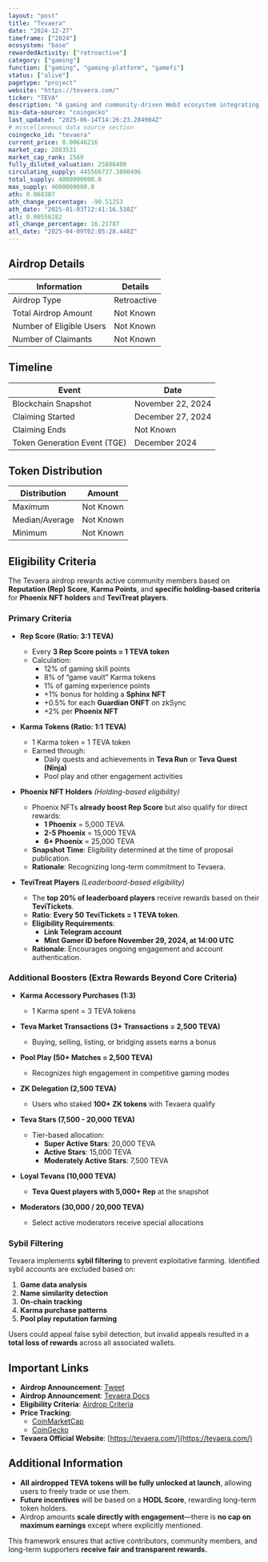 ```yaml
---
layout: "post"
title: "Tevaera"
date: "2024-12-27"
timeframe: ["2024"]
ecosystem: "base"
rewardedActivity: ["retroactive"]
category: ["gaming"]
function: ["gaming", "gaming-platform", "gamefi"]
status: ["alive"]
pagetype: "project"
website: "https://tevaera.com/"
ticker: "TEVA"
description: "A gaming and community-driven Web3 ecosystem integrating decentralized finance with gaming experiences."
mis-data-source: "coingecko"
last_updated: "2025-06-14T14:26:23.284904Z"
# miscellaneous data source section
coingecko_id: "tevaera"
current_price: 0.00646216
market_cap: 2883531
market_cap_rank: 2569
fully_diluted_valuation: 25886408
circulating_supply: 445566737.3890496
total_supply: 4000000000.0
max_supply: 4000000000.0
ath: 0.068387
ath_change_percentage: -90.51253
ath_date: "2025-01-03T12:41:16.510Z"
atl: 0.00558282
atl_change_percentage: 16.21787
atl_date: "2025-04-09T02:05:28.448Z"
---
```


## Airdrop Details

| Information              | Details     |
| ------------------------ | ----------- |
| Airdrop Type             | Retroactive |
| Total Airdrop Amount     | Not Known   |
| Number of Eligible Users | Not Known   |
| Number of Claimants      | Not Known   |

## Timeline

| Event                        | Date              |
| ---------------------------- | ----------------- |
| Blockchain Snapshot          | November 22, 2024 |
| Claiming Started             | December 27, 2024 |
| Claiming Ends                | Not Known         |
| Token Generation Event (TGE) | December 2024     |

## Token Distribution

| Distribution   | Amount    |
| -------------- | --------- |
| Maximum        | Not Known |
| Median/Average | Not Known |
| Minimum        | Not Known |

## Eligibility Criteria

The Tevaera airdrop rewards active community members based on **Reputation (Rep) Score**, **Karma Points**, and **specific holding-based criteria** for **Phoenix NFT holders** and **TeviTreat players**.

### **Primary Criteria**

- **Rep Score (Ratio: 3:1 TEVA)**

  - Every **3 Rep Score points = 1 TEVA token**
  - Calculation:
    - 12% of gaming skill points
    - 8% of “game vault” Karma tokens
    - 1% of gaming experience points
    - +1% bonus for holding a **Sphinx NFT**
    - +0.5% for each **Guardian ONFT** on zkSync
    - +2% per **Phoenix NFT**

- **Karma Tokens (Ratio: 1:1 TEVA)**

  - 1 Karma token = 1 TEVA token
  - Earned through:
    - Daily quests and achievements in **Teva Run** or **Teva Quest (Ninja)**
    - Pool play and other engagement activities

- **Phoenix NFT Holders** _(Holding-based eligibility)_

  - Phoenix NFTs **already boost Rep Score** but also qualify for direct rewards:
    - **1 Phoenix** = 5,000 TEVA
    - **2-5 Phoenix** = 15,000 TEVA
    - **6+ Phoenix** = 25,000 TEVA
  - **Snapshot Time**: Eligibility determined at the time of proposal publication.
  - **Rationale**: Recognizing long-term commitment to Tevaera.

- **TeviTreat Players** _(Leaderboard-based eligibility)_
  - The **top 20% of leaderboard players** receive rewards based on their **TeviTickets**.
  - **Ratio**: **Every 50 TeviTickets = 1 TEVA token**.
  - **Eligibility Requirements**:
    - **Link Telegram account**
    - **Mint Gamer ID before November 29, 2024, at 14:00 UTC**
  - **Rationale**: Encourages ongoing engagement and account authentication.

### **Additional Boosters (Extra Rewards Beyond Core Criteria)**

- **Karma Accessory Purchases (1:3)**

  - 1 Karma spent = 3 TEVA tokens

- **Teva Market Transactions (3+ Transactions = 2,500 TEVA)**

  - Buying, selling, listing, or bridging assets earns a bonus

- **Pool Play (50+ Matches = 2,500 TEVA)**

  - Recognizes high engagement in competitive gaming modes

- **ZK Delegation (2,500 TEVA)**

  - Users who staked **100+ ZK tokens** with Tevaera qualify

- **Teva Stars (7,500 - 20,000 TEVA)**

  - Tier-based allocation:
    - **Super Active Stars**: 20,000 TEVA
    - **Active Stars**: 15,000 TEVA
    - **Moderately Active Stars**: 7,500 TEVA

- **Loyal Tevans (10,000 TEVA)**

  - **Teva Quest players with 5,000+ Rep** at the snapshot

- **Moderators (30,000 / 20,000 TEVA)**
  - Select active moderators receive special allocations

### **Sybil Filtering**

Tevaera implements **sybil filtering** to prevent exploitative farming. Identified sybil accounts are excluded based on:

1. **Game data analysis**
2. **Name similarity detection**
3. **On-chain tracking**
4. **Karma purchase patterns**
5. **Pool play reputation farming**

Users could appeal false sybil detection, but invalid appeals resulted in a **total loss of rewards** across all associated wallets.

## Important Links

- **Airdrop Announcement**: [Tweet](https://x.com/tevaera/status/1861063775920791711)
- **Airdrop Announcement**: [Tevaera Docs](https://docs.tevaera.com/tokenomics/teva-airdrop)
- **Eligibility Criteria**: [Airdrop Criteria](https://docs.tevaera.com/tokenomics/teva-airdrop/airdrop-criteria)
- **Price Tracking**:
  - [CoinMarketCap](https://coinmarketcap.com/currencies/tevaera)
  - [CoinGecko](https://www.coingecko.com/en/coins/tevaera)
- **Tevaera Official Website**: [https://tevaera.com/](https://tevaera.com/)

## Additional Information

- **All airdropped TEVA tokens will be fully unlocked at launch**, allowing users to freely trade or use them.
- **Future incentives** will be based on a **HODL Score**, rewarding long-term token holders.
- Airdrop amounts **scale directly with engagement**—there is **no cap on maximum earnings** except where explicitly mentioned.

This framework ensures that active contributors, community members, and long-term supporters **receive fair and transparent rewards.**